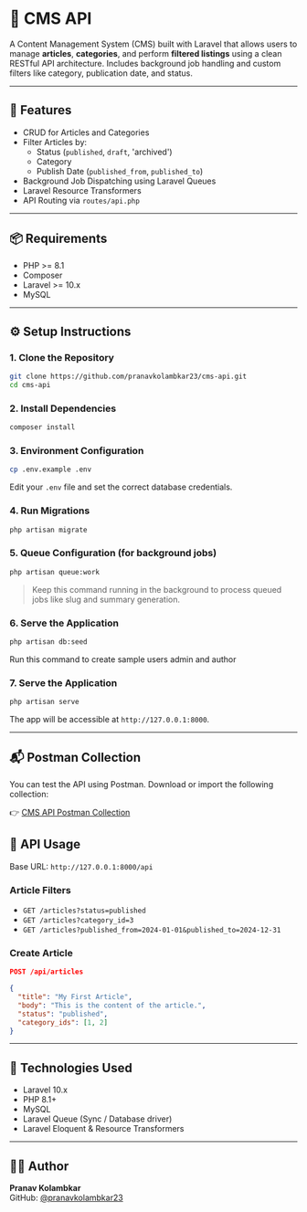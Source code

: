 # 📝 CMS API

A Content Management System (CMS) built with Laravel that allows users to manage **articles**, **categories**, and perform **filtered listings** using a clean RESTful API architecture. Includes background job handling and custom filters like category, publication date, and status.

---

## 🚀 Features

-   CRUD for Articles and Categories
-   Filter Articles by:
    -   Status (`published`, `draft`, 'archived')
    -   Category
    -   Publish Date (`published_from`, `published_to`)
-   Background Job Dispatching using Laravel Queues
-   Laravel Resource Transformers
-   API Routing via `routes/api.php`

---

## 📦 Requirements

-   PHP >= 8.1
-   Composer
-   Laravel >= 10.x
-   MySQL

---

## ⚙️ Setup Instructions

### 1. Clone the Repository

```bash
git clone https://github.com/pranavkolambkar23/cms-api.git
cd cms-api
```

### 2. Install Dependencies

```bash
composer install
```

### 3. Environment Configuration

```bash
cp .env.example .env

```

Edit your `.env` file and set the correct database credentials.

### 4. Run Migrations

```bash
php artisan migrate
```

### 5. Queue Configuration (for background jobs)

```bash
php artisan queue:work
```

> Keep this command running in the background to process queued jobs like slug and summary generation.

### 6. Serve the Application

```bash
php artisan db:seed
```

Run this command to create sample users admin and author

### 7. Serve the Application

```bash
php artisan serve
```

The app will be accessible at `http://127.0.0.1:8000`.

---

## 📬 Postman Collection

You can test the API using Postman. Download or import the following collection:

👉 [CMS API Postman Collection](postman/cms-api.postman_collection.json)

## 🧪 API Usage

Base URL: `http://127.0.0.1:8000/api`

### Article Filters

-   `GET /articles?status=published`
-   `GET /articles?category_id=3`
-   `GET /articles?published_from=2024-01-01&published_to=2024-12-31`

### Create Article

```json
POST /api/articles

{
  "title": "My First Article",
  "body": "This is the content of the article.",
  "status": "published",
  "category_ids": [1, 2]
}
```

---

## 🧰 Technologies Used

-   Laravel 10.x
-   PHP 8.1+
-   MySQL
-   Laravel Queue (Sync / Database driver)
-   Laravel Eloquent & Resource Transformers

---

## 👨‍💻 Author

**Pranav Kolambkar**  
GitHub: [@pranavkolambkar23](https://github.com/pranavkolambkar23)

